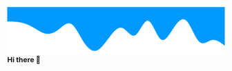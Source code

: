 
<img align="right" src="https://github.com/DavidMoranchel/DavidMoranchel/blob/master/wave.png">


### Hi there 👋

<!--
**DavidMoranchel/DavidMoranchel** is a ✨ _special_ ✨ repository because its `README.md` (this file) appears on your GitHub profile.

Here are some ideas to get you started:

- 🔭 I’m currently working on ...
- 🌱 I’m currently learning ...
- 👯 I’m looking to collaborate on ...
- 🤔 I’m looking for help with ...
- 💬 Ask me about ...
- 📫 How to reach me: ...
- 😄 Pronouns: ...
- ⚡ Fun fact: ...
-->
